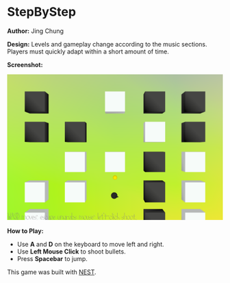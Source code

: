 # StepByStep

**Author:** Jing Chung  

**Design:** Levels and gameplay change according to the music sections. Players must quickly adapt within a short amount of time.  

**Screenshot:**  

![Screenshot](screenshot.png)  

**How to Play:**  
- Use **A** and **D** on the keyboard to move left and right.  
- Use **Left Mouse Click** to shoot bullets.  
- Press **Spacebar** to jump.  

This game was built with [NEST](NEST.md).  